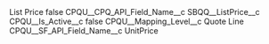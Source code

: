 <?xml version="1.0" encoding="UTF-8"?>
<CustomMetadata xmlns="http://soap.sforce.com/2006/04/metadata" xmlns:xsi="http://www.w3.org/2001/XMLSchema-instance" xmlns:xsd="http://www.w3.org/2001/XMLSchema">
    <label>List Price</label>
    <protected>false</protected>
    <values>
        <field>CPQU__CPQ_API_Field_Name__c</field>
        <value xsi:type="xsd:string">SBQQ__ListPrice__c</value>
    </values>
    <values>
        <field>CPQU__Is_Active__c</field>
        <value xsi:type="xsd:boolean">false</value>
    </values>
    <values>
        <field>CPQU__Mapping_Level__c</field>
        <value xsi:type="xsd:string">Quote Line</value>
    </values>
    <values>
        <field>CPQU__SF_API_Field_Name__c</field>
        <value xsi:type="xsd:string">UnitPrice</value>
    </values>
</CustomMetadata>
